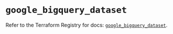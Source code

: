 # `google_bigquery_dataset`

Refer to the Terraform Registry for docs: [`google_bigquery_dataset`](https://registry.terraform.io/providers/hashicorp/google/6.11.1/docs/resources/bigquery_dataset).

